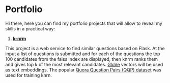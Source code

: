 # Portfolio
Hi there, here you can find my portfolio projects that will allow to reveal my skills in a practical way:
1. [**k-nrm**](https://arxiv.org/pdf/1706.06613.pdf)

This project is a web service to find similar questions based on Flask. At the input a list of questions is submitted and for each of the questions the top 100 candidates from the faiss index are displayed, then knrm ranks them and gives top k of the most relevant candidates. [GloVe](https://nlp.stanford.edu/projects/glove/) vectors will be used as text embeddings. The popular [Quora Question Pairs (QQP) dataset](https://gluebenchmark.com/tasks) was used for training knrn.


